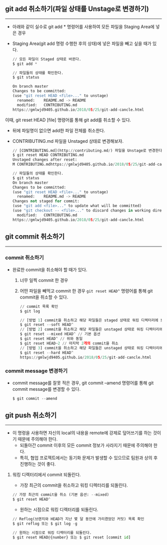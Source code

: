 ## git add 취소하기(파일 상태를 Unstage로 변경하기)

---

- 아래와 같이 실수로 git add \* 명령어를 사용하여 모든 파일을 Staging Area에 넣은 경우
- Staging Area(git add 명령 수행한 후의 상태)에 넣은 파일을 빼고 싶을 때가 있다.

  ```python
  // 모든 파일이 Staged 상태로 바뀐다.
  $ git add *

  // 파일들의 상태를 확인한다.
  $ git status

  On branch master
  Changes to be committed:
  (use "git reset HEAD <file>..." to unstage)
    renamed:    README.md -> README
    modified:   CONTRIBUTING.md
  https://gmlwjd9405.github.io/2018/05/25/git-add-cancle.html
  ```

이때, git reset HEAD [file] 명령어를 통해 git add를 취소할 수 있다.

- 뒤에 파일명이 없으면 add한 파일 전체를 취소한다.
- CONTRIBUTING.md 파일을 Unstaged 상태로 변경해보자.

  ```python
  // [CONTRIBUTING.md](http://contributing.md/) 파일을 Unstage로 변경한다.
  $ git reset HEAD CONTRIBUTING.md
  Unstaged changes after reset:
  M	CONTRIBUTING.mdhttps://gmlwjd9405.github.io/2018/05/25/git-add-cancle.html
  ```

  ```python
  // 파일들의 상태를 확인한다.
  $ git status
  On branch master
  Changes to be committed:
  (use "git reset HEAD <file>..." to unstage)
    renamed:    README.md -> README
  Changes not staged for commit:
  (use "git add <file>..." to update what will be committed)
  (use "git checkout -- <file>..." to discard changes in working directory)
    modified:   CONTRIBUTING.md
  https://gmlwjd9405.github.io/2018/05/25/git-add-cancle.html
  ```

## git commit 취소하기

---

### commit 취소하기

- 완료한 commit을 취소해야 할 때가 있다.

  1. 너무 일찍 commit 한 경우
  2. 어떤 파일을 빼먹고 commit 한 경우 `git reset HEAD^` 명령어를 통해 git commit을 취소할 수 있다.

     ```python
     // commit 목록 확인
     $ git log
     ```

     ```python
     // [방법 1] commit을 취소하고 해당 파일들은 staged 상태로 워킹 디렉터리에 보존
     $ git reset --soft HEAD^
     // [방법 2] commit을 취소하고 해당 파일들은 unstaged 상태로 워킹 디렉터리에 보존
     $ git reset --mixed HEAD^ // 기본 옵션
     $ git reset HEAD^ // 위와 동일
     $ git reset HEAD~2 // 마지막 2개의 commit을 취소
     // [방법 3] commit을 취소하고 해당 파일들은 unstaged 상태로 워킹 디렉터리에서 삭제
     $ git reset --hard HEAD^
     https://gmlwjd9405.github.io/2018/05/25/git-add-cancle.html
     ```

### commit message 변경하기

- commit message를 잘못 적은 경우, git commit –amend 명령어를 통해 git commit message를 변경할 수 있다.
  ```python
  $ git commit --amend
  ```

## git push 취소하기

---

- 이 명령을 사용하면 자신의 local의 내용을 remote에 강제로 덮어쓰기를 하는 것이기 때문에 주의해야 한다.
  - 되돌아간 commit 이후의 모든 commit 정보가 사라지기 때문에 주의해야 한다.
  - 특히, 협업 프로젝트에서는 동기화 문제가 발생할 수 있으므로 팀원과 상의 후 진행하는 것이 좋다.

1. 워킹 디렉터리에서 commit 되돌린다.

   - 가장 최근의 commit을 취소하고 워킹 디렉터리를 되돌린다.

   ```python
   // 가장 최근의 commit을 취소 (기본 옵션: --mixed)
   $ git reset HEAD^
   ```

   - 원하는 시점으로 워킹 디렉터리를 되돌린다.

   ```python
   // Reflog(브랜치와 HEAD가 지난 몇 달 동안에 가리켰었던 커밋) 목록 확인
   $ git reflog 또는 $ git log -g

   // 원하는 시점으로 워킹 디렉터리를 되돌린다.
   $ git reset HEAD@{number} 또는 $ git reset [commit id]
   ```
